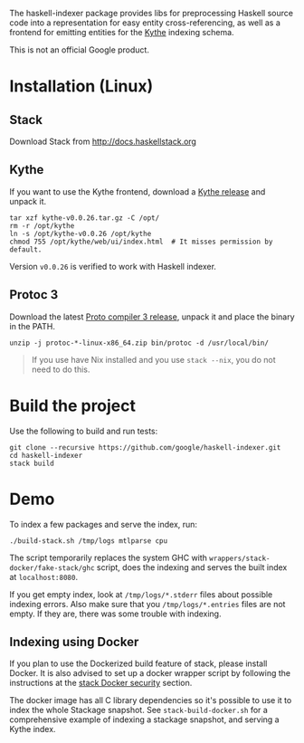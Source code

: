The haskell-indexer package provides libs for preprocessing Haskell source code
into a representation for easy entity cross-referencing, as well as a frontend
for emitting entities for the [Kythe](https://kythe.io) indexing schema.

This is not an official Google product.

# Installation (Linux)

## Stack

Download Stack from http://docs.haskellstack.org

## Kythe

If you want to use the Kythe frontend, download a [Kythe
release](https://github.com/google/kythe/releases) and unpack it.

```
tar xzf kythe-v0.0.26.tar.gz -C /opt/
rm -r /opt/kythe
ln -s /opt/kythe-v0.0.26 /opt/kythe
chmod 755 /opt/kythe/web/ui/index.html  # It misses permission by default.
```

Version `v0.0.26` is verified to work with Haskell indexer.

## Protoc 3

Download the latest [Proto compiler 3
release](https://github.com/google/protobuf/releases), unpack it and place the
binary in the PATH.

```
unzip -j protoc-*-linux-x86_64.zip bin/protoc -d /usr/local/bin/
```

> If you use have Nix installed and you use `stack --nix`, you do not need to do
> this.

# Build the project

Use the following to build and run tests:

```
git clone --recursive https://github.com/google/haskell-indexer.git
cd haskell-indexer
stack build
```

# Demo

To index a few packages and serve the index, run:

```
./build-stack.sh /tmp/logs mtlparse cpu
```

The script temporarily replaces the system GHC with
`wrappers/stack-docker/fake-stack/ghc` script, does the indexing and serves the
built index at `localhost:8080`.

If you get empty index, look at `/tmp/logs/*.stderr` files about possible
indexing errors. Also make sure that you `/tmp/logs/*.entries` files are not
empty. If they are, there was some trouble with indexing.

## Indexing using Docker

If you plan to use the Dockerized build feature of stack, please install
Docker. It is also advised to set up a docker wrapper script by following the
instructions at the [stack Docker
security](https://docs.haskellstack.org/en/stable/docker_integration/#security)
section.

The docker image has all C library dependencies so it's possible to use it to
index the whole Stackage snapshot. See `stack-build-docker.sh` for a
comprehensive example of indexing a stackage snapshot, and serving a Kythe
index.
